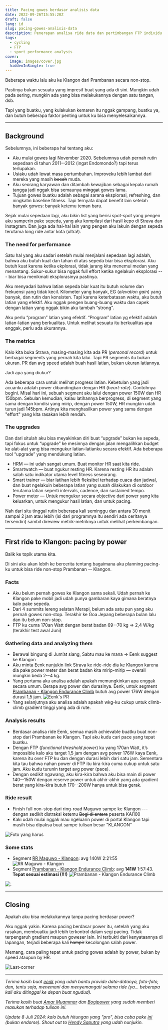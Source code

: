 ```yaml
---
title: Pacing gowes berdasar analisis data
date: 2022-09-26T15:55:20Z
draft: false
lang: id
slug: pacing-gowes-analisis-data
description: Penerapan analisa ride data dan pertimbangan FTP individu untuk pacing sebuah ride secara tepat.
tags:
  - cycling
  - FTP
  - sport performance analysis
cover:
  image: images/cover.jpg
  hiddenInSingle: true
---
```


Beberapa waktu lalu aku ke Klangon dari Prambanan secara non-stop.

Pastinya bukan sesuatu yang impresif buat yang ada di sini. Mungkin udah pada sering, mungkin ada yang bisa melakukannya dengan satu tangan, dsb.

Tapi yang buatku, yang kulakukan kemaren itu nggak gampang, buatku ya, dan butuh beberapa faktor penting untuk ku bisa menyelesaikannya.

---

## Background

Sebelumnya, ini beberapa hal tentang aku:

- Aku mulai gowes lagi November 2020. Sebelumnya udah pernah rutin sepedaan di tahun 2011--2012 (ingat Endomondo?) tapi terus terlupakan.
- Usiaku udah lewat masa pertumbuhan. Improveku lebih lambat dari mereka yang masih ~~bocah~~ muda.
- Aku seorang karyawan dan ditambah kewajiban sebagai kepala rumah tangga jadi nggak bisa semaunya ~~minggat~~ gowes lama.
- Tujuan gowes buatku adalah sebagai sarana eksplorasi, refreshing, dan ningkatin baseline fitness. Tapi ternyata dapat benefit lain setelah banyak gowes: banyak ketemu teman baru.

Sejak mulai sepedaan lagi, aku bikin list yang berisi spot-spot yang pengen aku samperin pake sepeda, yang aku kompilasi dari hasil kepo di Strava dan Instagram. Dan juga ada hal-hal lain yang pengen aku lakuin dengan sepeda terutama long ride antar kota (ultra!).

### The need for performance

Satu hal yang aku sadari setelah mulai menjalani sepedaan lagi adalah, bahwa aku butuh kuat dan tahan di atas sepeda biar bisa eksplorasi. Aku butuh kuat karena ketika ekplorasi, tidak jarang kita menemui medan yang menantang. Sukur-sukur bisa nggak full effort ketika ngelakuin eksplorasi --- biar bisa menikmati eksplorasinya pastinya.

Aku menyadari bahwa latian sepeda biar kuat itu butuh volume dan frekuensi yang tidak kecil. Kilometer yang banyak, EG (_elevation gain_) yang banyak, dan rutin dan konsisten. Tapi karena keterbatasan waktu, aku butuh latian yang efektif. Aku nggak pengen buang-buang waktu dan capek dengan latian yang nggak bikin aku tambah “strong”.

Aku perlu “program” latian yang efektif. “Program” latian yg efektif adalah latian-latian yang berkualitas. Untuk melihat sesuatu itu berkualitas apa enggak, perlu ada ukurannya.

### The metrics

Kalo kita buka Strava, masing-masing kita ada PR (_personal record_) untuk berbagai segments yang pernah kita lalui. Tapi PR segments itu bukan ukuran. PR dan avg speed adalah buah hasil latian, bukan ukuran latiannya.

Jadi apa yang diukur?

Ada beberapa cara untuk melihat progress latian. Kebetulan yang jadi acuanku adalah power dibandingkan dengan HR (_heart-rate_). Contohnya begini. Misal hari ini, sebuah segment aku lalui dengan power 150W dan HR 150bpm. Sebulan kemudian, kalau latihannya berprogress, di segment yang sama dengan kondisi yang mirip, dengan power 150W, HR mungkin udah turun jadi 145bpm. Artinya kita menghasilkan power yang sama dengan "effort" yang kita rasakan lebih rendah.

### The upgrades

Dan dari situlah aku bisa meyakinkan diri buat “upgrade” bukan ke sepeda, tapi fokus untuk “upgrade” ke mesinnya dengan jalan mengalihkan budget ke alat-alat yang bisa mengukur latian-latianku secara efektif. Ada beberapa tool “upgrade” yang mendukung latian.

- HRM — ini udah sangat umum. Buat monitor HR saat kita ride.
- Smartwatch — buat ngukur resting HR. Karena resting HR itu adalah salah satu indikator utama level fitness seseorang.
- Smart trainer — biar latihan lebih fleksibel terhadap cuaca dan jadwal, dan buat ngelakuin beberapa latian yang susah dilakukan di outdoor terutama latian seperti intervals, cadence, dan sustained tempo.
- Power meter — Untuk mengukur secara objective dari power yang kita keluarkan, untuk mengukur hasil latian, dan untuk pacing.

Nah dari situ tinggal rutin beberapa kali seminggu dan antara 30 menit sampai 2 jam atau lebih (isi dari programnya itu sendiri ada ceritanya tersendiri) sambil direview metrik-metriknya untuk melihat perkembangan.

---

## First ride to Klangon: pacing by power

Balik ke topik utama kita.

Di sini aku akan lebih ke bercerita tentang bagaimana aku planning pacing-ku untuk bisa ride non-stop Prambanan -- Klangon. 

### Facts

- Aku belum pernah gowes ke Klangon sama sekali. Udah pernah ke Klangon pake mobil jadi udah punya gambaran kaya gimana beratnya kalo pake sepeda.
- Dari 4 summits lereng selatan Merapi, belum ada satu pun yang aku pernah gowes non-stop. Terakhir ke Goa Jepang beberapa bulan lalu dan itu belum non-stop.
- FTP ku cuma 170an Watt dengan berat badan 69--70 kg ⇒ 2,4 W/kg (terakhir test awal Juni)

### Gathering data and analyzing them

- Berawal bingung di Jum’at siang, Sabtu mau ke mana → Eenk suggest ke Klangon
- Aku minta Eenk nunjukin link Strava ke ride-ride dia ke Klangon karena dia pake power meter dan berat badan kita mirip-mirip — overall mungkin beda 2--4 kg.
- Yang pertama aku analisa adalah apakah memungkinkan apa enggak secara umum. Berapa avg power dan durasinya. Eenk, untuk segment [Prambanan - Klangon Endurance Climb](https://www.strava.com/segments/19729302) butuh avg power 176W dengan durasi 1,5 jam.
  ![Eenk's PR](images/eenks-pr.jpg#center)
- Yang selanjutnya aku analisa adalah apakah wkg-ku cukup untuk climb-climb gradient tinggi yang ada di rute.

### Analysis results

- Berdasar analisa ride Eenk, semua masih achievable buatku buat non-stop dari Prambanan ke Klangon. Tapi aku kudu cari pace yang tepat buatku.
- Dengan FTP (_functional threshold power_) ku yang 170an Watt, it’s impossible kalo aku target 1,5 jam dengan avg power 176W kaya Eenk, karena itu over FTP ku dan dengan durasi lebih dari satu jam. Sementara kita tau bahwa nahan power di FTP itu kira-kira cuma cukup untuk satu jam. Aku kudu turunin target avg power (pace).
- Dengan sedikit ngawang, aku kira-kira bahwa aku bisa main di power 140--150W dengan reserve power untuk akhir-akhir yang ada gradient berat yang kira-kira butuh 170--200W hanya untuk bisa gerak.

### Ride result

- Finish full non-stop dari ring-road Maguwo sampe ke Klangon --- dengan sedikit distraksi ketemu ~~Bogi di antara~~ peserta KAI100
- Kaki udah mulai nggak mau ngeluarin power di portal Klangon tapi masih bisa dipaksa buat sampe tulisan besar "KLANGON"

![Foto yang harus](images/finish.jpg#center)

### Some stats

- Segment [RR Maguwo - Klangon](https://www.strava.com/segments/32908149): avg 140W 2:21:55
  ![RR Maguwo - Klangon](images/rr_maguwo-klangon.png#center)
- Segment [Prambanan - Klangon Endurance Climb](https://www.strava.com/segments/19729302): avg **141W** 1:57:43. **Tepat sesuai estimasi (!!!)**
  ![Prambanan - Klangon Endurance Climb](images/prambanan-klangon.png#center)

![.](images/so_good.jpg#center)

---

## Closing

Apakah aku bisa melakukannya tanpa pacing berdasar power?

Aku nggak yakin. Karena pacing berdasar power itu, setelah yang aku rasakan, membuatku jadi lebih terkontrol dalam segi pacing. Tidak terpengaruh gradient maupun goweser lain. Ini terbukti dari kenyataannya di lapangan, terjadi beberapa kali ~~hampir~~ kecolongan salah power.

Memang, cara paling tepat untuk pacing gowes adalah by power, bukan by speed ataupun by HR.

![Last-corner](images/best-view.jpg#center "Ciao!!!")

---

_Terima kasih buat [eenk](https://x.com/hendriansah) yang udah bantu provide data-datanya, foto-foto, dan, tentu saja, menemani dan menyemangati selama ride (ya... beberapa kali aku ditinggal ke depan buat ngudud)._

_Terima kasih buat [Amar Muammar](https://www.strava.com/athletes/41964148) dan [Bogipower](https://www.strava.com/athletes/23853365) yang sudah memberi masukan terhadap tulisan ini._

_Update 8 Juli 2024: kalo butuh hitungan yang "pro", bisa coba pake [ini](https://wwww.bestbikessplit.com/) (bukan endorse). Shout out to [Hendy Saputra](https://www.strava.com/athletes/27389527) yang udah nunjukin._ 
